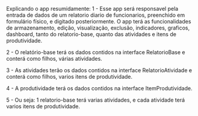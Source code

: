 Explicando o app resumidamente:
1 - Esse app será responsavel pela entrada de dados de um relatorio diario de funcionarios, preenchido em formulário físico, e digitado posteriormente. O app terá as funcionalidades de armazenamento, edição, visualização, exclusão, indicadores, graficos, dashboard, tanto do relatorio-base, quanto das atividades e itens de produtividade.

2 - O relatório-base terá os dados contidos na interface RelatorioBase e conterá como filhos, várias atividades.

3 - As atividades terão os dados contidos na interface RelatorioAtividade e conterá como filhos, varios itens de produtividade.

4 - A produtividade terá os dados contidos na interface ItemProdutividade.

5 - Ou seja: 1 relatorio-base terá varias atividades, e cada atividade terá varios itens de produtividade.
